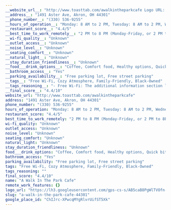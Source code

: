 ```yaml
---
__website_url__: "http://www.toasttab.com/awalkintheparkcafe Logo URL: https://lh3.googleusercontent.com/gps-cs-s/AB5caB8PgWlTVOfn-KmvDKkXRIOHsBFEsg-Gys_fGUcaWrnghwl85ffApyrT2eJwXiiwJVzNoXxwGenbQeeJatcRdmvbJSt4CKg8_4r340nPteqqgBPs9JSb0tc0BFvsF1FQrW51vNL03w=w408-h544-k-no"
__address__: "1491 Aster Ave, Akron, OH 44301"
__phone_number__: "(330) 536-9255"
__hours_of_operation__: "Monday: 8 AM to 2 PM, Tuesday: 8 AM to 2 PM, Wednesday: 8 AM to 2 PM, Thursday: 8 AM to 2 PM, Friday: 8 AM to 2 PM, Saturday: 8 AM to 2 PM, Sunday: 8 AM to 2 PM"
__restaurant_score__: "4.4/5"
__best_time_to_work_remotely__: "2 PM to 8 PM (Monday-Friday, or 2 PM to 8PM Sunday)"
__wi-fi_quality__: "Unknown"
__outlet_access__: "Unknown"
__noise_level__: "Unknown"
__seating_comfort__: "Unknown"
__natural_light__: "Unknown"
__stay_duration_friendliness__: "Unknown"
__food___drink_options__: "Coffee, Comfort food, Healthy options, Quick bite, Small plates, Vegan options, Vegetarian options"
__bathroom_access__: "Yes"
__parking_availability__: "Free parking lot, Free street parking"
__tags__: "Free Wi-Fi, Cozy Atmosphere, Family-Friendly, Black-Owned"
__tags_reasoning__: "- Free Wi-Fi: The additional information section lists 'Wi-Fi' and 'Free Wi-Fi' as amenities. - Cozy Atmosphere: The 'Atmosphere' section lists 'Cozy' as a descriptor. - Family-Friendly: The 'Crowd' section indicates that the cafe is 'Family-friendly,' and the 'Children' section notes the presence of high chairs and a kids' menu. - Black-Owned: The 'additionalInfo' section identifies the business as Black-owned."
__final_score__: "4.4/10"
website_url: "http://www.toasttab.com/awalkintheparkcafe"
address: "1491 Aster Ave, Akron, OH 44301"
phone_number: "(330) 536-9255"
hours_of_operation: "Monday: 8 AM to 2 PM, Tuesday: 8 AM to 2 PM, Wednesday: 8 AM to 2 PM, Thursday: 8 AM to 2 PM, Friday: 8 AM to 2 PM, Saturday: 8 AM to 2 PM, Sunday: 8 AM to 2 PM"
restaurant_score: "4.4/5"
best_time_to_work_remotely: "2 PM to 8 PM (Monday-Friday, or 2 PM to 8PM Sunday)"
wi-fi_quality: "Unknown"
outlet_access: "Unknown"
noise_level: "Unknown"
seating_comfort: "Unknown"
natural_light: "Unknown"
stay_duration_friendliness: "Unknown"
food___drink_options: "Coffee, Comfort food, Healthy options, Quick bite, Small plates, Vegan options, Vegetarian options"
bathroom_access: "Yes"
parking_availability: "Free parking lot, Free street parking"
tags: "Free Wi-Fi, Cozy Atmosphere, Family-Friendly, Black-Owned"
tags_reasoning: ""
final_score: "4.4/10"
name: "A Walk In The Park Cafe"
remote_work_features: {}
logo_url: "https://lh3.googleusercontent.com/gps-cs-s/AB5caB8PgWlTVOfn-KmvDKkXRIOHsBFEsg-Gys_fGUcaWrnghwl85ffApyrT2eJwXiiwJVzNoXxwGenbQeeJatcRdmvbJSt4CKg8_4r340nPteqqgBPs9JSb0tc0BFvsF1FQrW51vNL03w=w408-h544-k-no"
slug: "a-walk-in-the-park-cafe-44301"
google_place_id: "ChIJrc-XPwcqMYgRlvrUifST5Xk"
---
```


